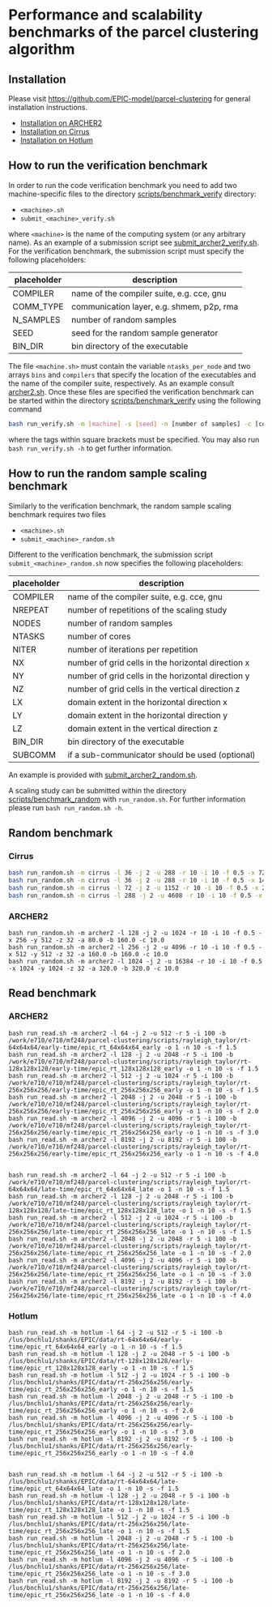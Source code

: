 # Performance and scalability benchmarks of the parcel clustering algorithm

## Installation
Please visit https://github.com/EPIC-model/parcel-clustering for general installation instructions.
* [Installation on ARCHER2](ARCHER2.md)
* [Installation on Cirrus](Cirrus.md)
* [Installation on Hotlum](Hotlum.md)


## How to run the verification benchmark
In order to run the code verification benchmark you need to add two machine-specific files
to the directory [scripts/benchmark_verify](https://github.com/EPIC-model/parcel-clustering/tree/update-doc/scripts/benchmark_verify) directory:

* `<machine>.sh`
* `submit_<machine>_verify.sh`

where `<machine>` is the name of the computing system (or any arbitrary name). As an example of a submission script see [submit_archer2_verify.sh](scripts/benchmark_verify/submit_archer2_verify.sh).
For the verification benchmark, the submission script must specify the following placeholders:

| placeholder | description                               |
| ----------- | ----------------------------------------- |
| COMPILER    | name of the compiler suite, e.g. cce, gnu |
| COMM_TYPE   | communication layer, e.g. shmem, p2p, rma |
| N_SAMPLES   | number of random samples                  |
| SEED        | seed for the random sample generator      |
| BIN_DIR     | bin directory of the executable           |

The file `<machine.sh>` must contain the variable `ntasks_per_node` and two arrays
`bins` and `compilers` that specify the location of the executables and the name of the compiler suite, respectively.
As an example consult [archer2.sh](scripts/archer2.sh). Once these files are specified the verification benchmark can be
started within the directory [scripts/benchmark_verify](scripts/benchmark_verify) using the following command
```bash
bash run_verify.sh -m [machine] -s [seed] -n [number of samples] -c [communication layer]
```
where the tags within square brackets must be specified. You may also run `bash run_verify.sh -h` to get further information.


## How to run the random sample scaling benchmark
Similarly to the verification benchmark, the random sample scaling benchmark requires two files

* `<machine>.sh`
* `submit_<machine>_random.sh`

Different to the verification benchmark, the submission script `submit_<machine>_random.sh` now specifies the following
placeholders:

| placeholder | description                                        |
| ----------- | -------------------------------------------------- |
| COMPILER    | name of the compiler suite, e.g. cce, gnu          |
| NREPEAT     | number of repetitions of the scaling study         |
| NODES       | number of random samples                           |
| NTASKS      | number of cores                                    |
| NITER       | number of iterations per repetition                |
| NX          | number of grid cells in the horizontal direction x |
| NY          | number of grid cells in the horizontal direction y |
| NZ          | number of grid cells in the vertical direction z   |
| LX          | domain extent in the horizontal direction x        |
| LY          | domain extent in the horizontal direction y        |
| LZ          | domain extent in the vertical direction z          |
| BIN_DIR     | bin directory of the executable                    |
| SUBCOMM     | if a sub-communicator should be used (optional)    |

An example is provided with [submit_archer2_random.sh](scripts/benchmark_random/submit_archer2_random.sh).

A scaling study can be submitted within the directory [scripts/benchmark_random](scripts/benchmark_random) with
`run_random.sh`. For further information please run `bash run_random.sh -h`.



## Random benchmark
### Cirrus
```bash
bash run_random.sh -m cirrus -l 36 -j 2 -u 288 -r 10 -i 10 -f 0.5 -x 72 -y 144 -z 32 -a 22.5 -b 45.0 -c 10.0
bash run_random.sh -m cirrus -l 36 -j 2 -u 288 -r 10 -i 10 -f 0.5 -x 144 -y 288 -z 32 -a 45.0 -b 90.0 -c 10.0
bash run_random.sh -m cirrus -l 72 -j 2 -u 1152 -r 10 -i 10 -f 0.5 -x 288 -y 288 -z 32 -a 90.0 -b 90.0 -c 10.0
bash run_random.sh -m cirrus -l 288 -j 2 -u 4608 -r 10 -i 10 -f 0.5 -x 576 -y 576 -z 32 -a 180.0 -b 180.0 -c 10.0
```

### ARCHER2
```
bash run_random.sh -m archer2 -l 128 -j 2 -u 1024 -r 10 -i 10 -f 0.5 -x 256 -y 512 -z 32 -a 80.0 -b 160.0 -c 10.0
bash run_random.sh -m archer2 -l 256 -j 2 -u 4096 -r 10 -i 10 -f 0.5 -x 512 -y 512 -z 32 -a 160.0 -b 160.0 -c 10.0
bash run_random.sh -m archer2 -l 1024 -j 2 -u 16384 -r 10 -i 10 -f 0.5 -x 1024 -y 1024 -z 32 -a 320.0 -b 320.0 -c 10.0
```

## Read benchmark
### ARCHER2
```
bash run_read.sh -m archer2 -l 64 -j 2 -u 512 -r 5 -i 100 -b /work/e710/e710/mf248/parcel-clustering/scripts/rayleigh_taylor/rt-64x64x64/early-time/epic_rt_64x64x64_early -o 1 -n 10 -s -f 1.5
bash run_read.sh -m archer2 -l 128 -j 2 -u 2048 -r 5 -i 100 -b /work/e710/e710/mf248/parcel-clustering/scripts/rayleigh_taylor/rt-128x128x128/early-time/epic_rt_128x128x128_early -o 1 -n 10 -s -f 1.5
bash run_read.sh -m archer2 -l 512 -j 2 -u 1024 -r 5 -i 100 -b /work/e710/e710/mf248/parcel-clustering/scripts/rayleigh_taylor/rt-256x256x256/early-time/epic_rt_256x256x256_early -o 1 -n 10 -s -f 1.5
bash run_read.sh -m archer2 -l 2048 -j 2 -u 2048 -r 5 -i 100 -b /work/e710/e710/mf248/parcel-clustering/scripts/rayleigh_taylor/rt-256x256x256/early-time/epic_rt_256x256x256_early -o 1 -n 10 -s -f 2.0
bash run_read.sh -m archer2 -l 4096 -j 2 -u 4096 -r 5 -i 100 -b /work/e710/e710/mf248/parcel-clustering/scripts/rayleigh_taylor/rt-256x256x256/early-time/epic_rt_256x256x256_early -o 1 -n 10 -s -f 3.0
bash run_read.sh -m archer2 -l 8192 -j 2 -u 8192 -r 5 -i 100 -b /work/e710/e710/mf248/parcel-clustering/scripts/rayleigh_taylor/rt-256x256x256/early-time/epic_rt_256x256x256_early -o 1 -n 10 -s -f 4.0


bash run_read.sh -m archer2 -l 64 -j 2 -u 512 -r 5 -i 100 -b /work/e710/e710/mf248/parcel-clustering/scripts/rayleigh_taylor/rt-64x64x64/late-time/epic_rt_64x64x64_late -o 1 -n 10 -s -f 1.5
bash run_read.sh -m archer2 -l 128 -j 2 -u 2048 -r 5 -i 100 -b /work/e710/e710/mf248/parcel-clustering/scripts/rayleigh_taylor/rt-128x128x128/late-time/epic_rt_128x128x128_late -o 1 -n 10 -s -f 1.5
bash run_read.sh -m archer2 -l 512 -j 2 -u 1024 -r 5 -i 100 -b /work/e710/e710/mf248/parcel-clustering/scripts/rayleigh_taylor/rt-256x256x256/late-time/epic_rt_256x256x256_late -o 1 -n 10 -s -f 1.5
bash run_read.sh -m archer2 -l 2048 -j 2 -u 2048 -r 5 -i 100 -b /work/e710/e710/mf248/parcel-clustering/scripts/rayleigh_taylor/rt-256x256x256/late-time/epic_rt_256x256x256_late -o 1 -n 10 -s -f 2.0
bash run_read.sh -m archer2 -l 4096 -j 2 -u 4096 -r 5 -i 100 -b /work/e710/e710/mf248/parcel-clustering/scripts/rayleigh_taylor/rt-256x256x256/late-time/epic_rt_256x256x256_late -o 1 -n 10 -s -f 3.0
bash run_read.sh -m archer2 -l 8192 -j 2 -u 8192 -r 5 -i 100 -b /work/e710/e710/mf248/parcel-clustering/scripts/rayleigh_taylor/rt-256x256x256/late-time/epic_rt_256x256x256_late -o 1 -n 10 -s -f 4.0
```

### Hotlum
```
bash run_read.sh -m hotlum -l 64 -j 2 -u 512 -r 5 -i 100 -b /lus/bnchlu1/shanks/EPIC/data/rt-64x64x64/early-time/epic_rt_64x64x64_early -o 1 -n 10 -s -f 1.5
bash run_read.sh -m hotlum -l 128 -j 2 -u 2048 -r 5 -i 100 -b /lus/bnchlu1/shanks/EPIC/data/rt-128x128x128/early-time/epic_rt_128x128x128_early -o 1 -n 10 -s -f 1.5
bash run_read.sh -m hotlum -l 512 -j 2 -u 1024 -r 5 -i 100 -b /lus/bnchlu1/shanks/EPIC/data/rt-256x256x256/early-time/epic_rt_256x256x256_early -o 1 -n 10 -s -f 1.5
bash run_read.sh -m hotlum -l 2048 -j 2 -u 2048 -r 5 -i 100 -b /lus/bnchlu1/shanks/EPIC/data/rt-256x256x256/early-time/epic_rt_256x256x256_early -o 1 -n 10 -s -f 2.0
bash run_read.sh -m hotlum -l 4096 -j 2 -u 4096 -r 5 -i 100 -b /lus/bnchlu1/shanks/EPIC/data/rt-256x256x256/early-time/epic_rt_256x256x256_early -o 1 -n 10 -s -f 3.0
bash run_read.sh -m hotlum -l 8192 -j 2 -u 8192 -r 5 -i 100 -b /lus/bnchlu1/shanks/EPIC/data/rt-256x256x256/early-time/epic_rt_256x256x256_early -o 1 -n 10 -s -f 4.0


bash run_read.sh -m hotlum -l 64 -j 2 -u 512 -r 5 -i 100 -b /lus/bnchlu1/shanks/EPIC/data/rt-64x64x64/late-time/epic_rt_64x64x64_late -o 1 -n 10 -s -f 1.5
bash run_read.sh -m hotlum -l 128 -j 2 -u 2048 -r 5 -i 100 -b /lus/bnchlu1/shanks/EPIC/data/rt-128x128x128/late-time/epic_rt_128x128x128_late -o 1 -n 10 -s -f 1.5
bash run_read.sh -m hotlum -l 512 -j 2 -u 1024 -r 5 -i 100 -b /lus/bnchlu1/shanks/EPIC/data/rt-256x256x256/late-time/epic_rt_256x256x256_late -o 1 -n 10 -s -f 1.5
bash run_read.sh -m hotlum -l 2048 -j 2 -u 2048 -r 5 -i 100 -b /lus/bnchlu1/shanks/EPIC/data/rt-256x256x256/late-time/epic_rt_256x256x256_late -o 1 -n 10 -s -f 2.0
bash run_read.sh -m hotlum -l 4096 -j 2 -u 4096 -r 5 -i 100 -b /lus/bnchlu1/shanks/EPIC/data/rt-256x256x256/late-time/epic_rt_256x256x256_late -o 1 -n 10 -s -f 3.0
bash run_read.sh -m hotlum -l 8192 -j 2 -u 8192 -r 5 -i 100 -b /lus/bnchlu1/shanks/EPIC/data/rt-256x256x256/late-time/epic_rt_256x256x256_late -o 1 -n 10 -s -f 4.0
```
